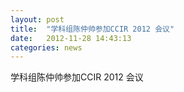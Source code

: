 ```yaml
---
layout: post
title:  "学科组陈仲帅参加CCIR 2012 会议"
date:   2012-11-28 14:43:13
categories: news
---
```


学科组陈仲帅参加CCIR 2012 会议
